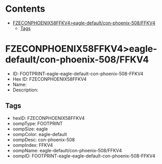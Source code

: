 



Contents
========

* [FZECONPHOENIX58FFKV4>eagle-default/con-phoenix-508/FFKV4](#fzeconphoenix58ffkv4eagle-defaultcon-phoenix-508ffkv4)
	* [Tags](#tags)

# FZECONPHOENIX58FFKV4>eagle-default/con-phoenix-508/FFKV4

- ID: FOOTPRINT-eagle-eagle-default-con-phoenix-508-FFKV4
- Hex ID: FZECONPHOENIX58FFKV4
- Name: 
- Description: 

## Tags

- hexID: FZECONPHOENIX58FFKV4
- oompType: FOOTPRINT
- oompSize: eagle
- oompColor: eagle-default
- oompDesc: con-phoenix-508
- oompIndex: FFKV4
- oompName: eagle-default/con-phoenix-508/FFKV4
- oompID: FOOTPRINT-eagle-eagle-default-con-phoenix-508-FFKV4
